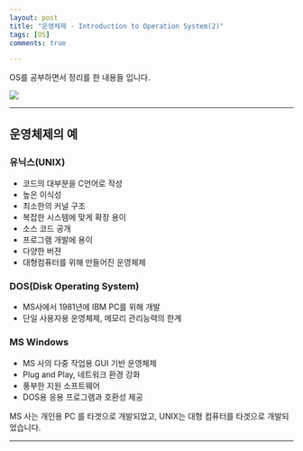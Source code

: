 ```yaml
---
layout: post
title: "운영체제 - Introduction to Operation System(2)"
tags: [OS]
comments: true

---
```


OS를 공부하면서 정리를 한 내용들 입니다.<br>

<img src = "https://cdn.ttgtmedia.com/rms/onlineimages/whatis-how_operating_systems_work.png">

---

## 운영체제의 예

### 유닉스(UNIX)
 * 코드의 대부분을 C언어로 작성
 * 높은 이식성
 * 최소한의 커널 구조
 * 복잡한 시스템에 맞게 확장 용이
 * 소스 코드 공개
 * 프로그램 개발에 용이
 * 다양한 버젼
 * 대형컴퓨터를 위해 만들어진 운영체제

### DOS(Disk Operating System)
 * MS사에서 1981년에 IBM PC를 위해 개발
 * 단일 사용자용 운영체제, 메모리 관리능력의 한계

### MS Windows
 * MS 사의 다중 작업용 GUI 기반 운영체제
 * Plug and Play, 네트워크 환경 강화
 * 풍부한 지원 소프트웨어
 * DOS용 응용 프로그램과 호환성 제공

MS 사는 개인용 PC 를 타겟으로 개발되었고, UNIX는 대형 컴퓨터를 타겟으로 개발되었습니다.

---
